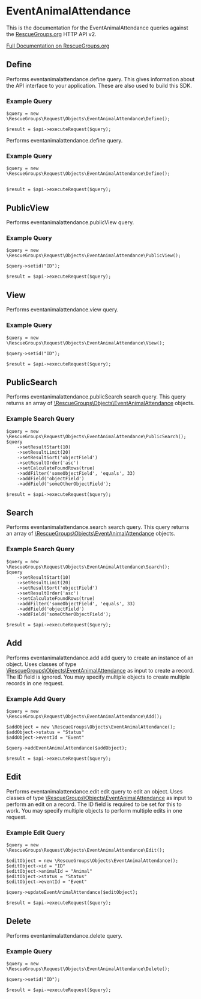 # EventAnimalAttendance

This is the documentation for the EventAnimalAttendance queries against the [RescueGroups.org](https://www.rescuegroups.org/) HTTP API v2.

[Full Documentation on RescueGroups.org](https://userguide.rescuegroups.org/display/APIDG/Object+definitions#Objectdefinitions-eventanimalattendance)

## Define
Performs eventanimalattendance.define query. This gives information about the API interface to your application. These are also used to build this SDK.

### Example Query

    $query = new \RescueGroups\Request\Objects\EventAnimalAttendance\Define();

    $result = $api->executeRequest($query);
Performs eventanimalattendance.define query.

### Example Query

    $query = new \RescueGroups\Request\Objects\EventAnimalAttendance\Define();


    $result = $api->executeRequest($query);

## PublicView
Performs eventanimalattendance.publicView query.

### Example Query

    $query = new \RescueGroups\Request\Objects\EventAnimalAttendance\PublicView();

    $query->setid("ID");

    $result = $api->executeRequest($query);

## View
Performs eventanimalattendance.view query.

### Example Query

    $query = new \RescueGroups\Request\Objects\EventAnimalAttendance\View();

    $query->setid("ID");

    $result = $api->executeRequest($query);

## PublicSearch
Performs eventanimalattendance.publicSearch search query. This query returns an array of [\RescueGroups\Objects\EventAnimalAttendance](../../../src/Objects/EventAnimalAttendance.php) objects.

### Example Search Query

    $query = new \RescueGroups\Request\Objects\EventAnimalAttendance\PublicSearch();
    $query
        ->setResultStart(10)
        ->setResultLimit(20)
        ->setResultSort('objectField')
        ->setResultOrder('asc')
        ->setCalculateFoundRows(true)
        ->addFilter('someObjectField', 'equals', 33)
        ->addField('objectField')
        ->addField('someOtherObjectField');

    $result = $api->executeRequest($query);
## Search
Performs eventanimalattendance.search search query. This query returns an array of [\RescueGroups\Objects\EventAnimalAttendance](../../../src/Objects/EventAnimalAttendance.php) objects.

### Example Search Query

    $query = new \RescueGroups\Request\Objects\EventAnimalAttendance\Search();
    $query
        ->setResultStart(10)
        ->setResultLimit(20)
        ->setResultSort('objectField')
        ->setResultOrder('asc')
        ->setCalculateFoundRows(true)
        ->addFilter('someObjectField', 'equals', 33)
        ->addField('objectField')
        ->addField('someOtherObjectField');

    $result = $api->executeRequest($query);
## Add
Performs eventanimalattendance.add add query to create an instance of an object. Uses classes of type [\RescueGroups\Objects\EventAnimalAttendance](../../../src/Objects/EventAnimalAttendance.php) as input to create a record. The ID field is ignored. You may specify multiple objects to create multiple records in one request.

### Example Add Query

    $query = new \RescueGroups\Request\Objects\EventAnimalAttendance\Add();

    $addObject = new \RescueGroups\Objects\EventAnimalAttendance();
    $addObject->status = "Status"
    $addObject->eventId = "Event"

    $query->addEventAnimalAttendance($addObject);

    $result = $api->executeRequest($query);
## Edit
Performs eventanimalattendance.edit edit query to edit an object. Uses classes of type [\RescueGroups\Objects\EventAnimalAttendance](../../../src/Objects/EventAnimalAttendance.php) as input to perform an edit on a record. The ID field is required to be set for this to work. You may specify multiple objects to perform multiple edits in one request.

### Example Edit Query

    $query = new \RescueGroups\Request\Objects\EventAnimalAttendance\Edit();

    $editObject = new \RescueGroups\Objects\EventAnimalAttendance();
    $editObject->id = "ID"
    $editObject->animalId = "Animal"
    $editObject->status = "Status"
    $editObject->eventId = "Event"

    $query->updateEventAnimalAttendance($editObject);

    $result = $api->executeRequest($query);
## Delete
Performs eventanimalattendance.delete query.

### Example Query

    $query = new \RescueGroups\Request\Objects\EventAnimalAttendance\Delete();

    $query->setid("ID");

    $result = $api->executeRequest($query);

